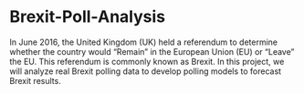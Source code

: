 # Brexit-Poll-Analysis
In June 2016, the United Kingdom (UK) held a referendum to determine whether the country would “Remain” in the European Union (EU) or “Leave” the EU. This referendum is commonly known as Brexit. In this project, we will analyze real Brexit polling data to develop polling models to forecast Brexit results.
